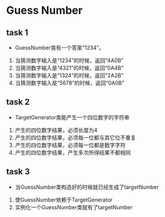 # Guess Number

## task 1
* GuessNumber类有一个答案“1234”。

1. 当猜测数字输入是“1234”的时候，返回“4A0B”
2. 当猜测数字输入是“4321”的时候，返回“0A4B”
3. 当猜测数字输入是“1324”的时候，返回“2A2B”
4. 当猜测数字输入是“5678”的时候，返回“0A0B”

## task 2
* TargetGenerator类能产生一个四位数字的字符串

1. 产生的四位数字结果，必须长度为4
2. 产生的四位数字结果，必须每一位都与其它位不重复
3. 产生的四位数字结果，必须每一位都是数字字符
4. 产生的四位数字结果，产生多次所得结果不都相同

## task 3
* 当GuessNumber类构造好的时候就已经生成了targetNumber

1. 使GuessNumber依赖于TargetGenerator
2. 实例化一个GuessNumber类就有了targetNumber




